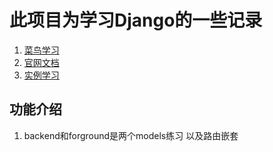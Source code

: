 # 此项目为学习Django的一些记录

1. [菜鸟学习](https://www.runoob.com/django/django-tutorial.html)
1. [官网文档](https://docs.djangoproject.com/zh-hans/3.0/)
1. [实例学习](https://docs.djangoproject.com/zh-hans/3.0/intro/tutorial01/)


## 功能介绍

1. backend和forground是两个models练习 以及路由嵌套

